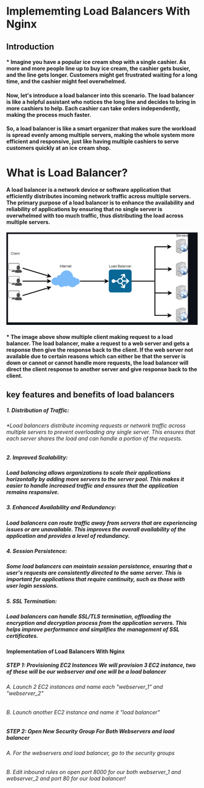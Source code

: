 
# Implememting Load Balancers With Nginx

## Introduction

####  * Imagine you have a popular ice cream shop with a single cashier. As more and more people line up to buy ice cream, the cashier gets busier, and the line gets longer. Customers might get frustrated waiting for a long time, and the cashier might feel overwhelmed.

#### Now, let's introduce a load balancer into this scenario. The load balancer is like a helpful assistant who notices the long line and decides to bring in more cashiers to help. Each cashier can take orders independently, making the process much faster.

#### So, a load balancer is like a smart organizer that makes sure the workload is spread evenly among multiple servers, making the whole system more efficient and responsive, just like having multiple cashiers to serve customers quickly at an ice cream shop.

# What is Load Balancer?

#### A load balancer is a network device or software application that efficiently distributes incoming network traffic across multiple servers. The primary purpose of a load balancer is to enhance the availability and reliability of applications by ensuring that no single server is overwhelmed with too much traffic, thus distributing the load across multiple servers.

![NIGX](<IMAGES/N1.png>)

####   * The image above show multiple client making request to a load balancer. The load balancer, make a request to a web server and gets a response then give the response back to the client. If the web server not available due to certain reasons which can either be that the server is down or cannot or cannot handle more requests, the load balancer will direct the client response to another server and give response back to the client.

## key features and benefits of load balancers

#####  1. Distribution of Traffic:

######  *Load balancers distribute incoming requests or network traffic across multiple servers to prevent overloading any single server. This ensures that each server shares the load and can handle a portion of the requests.

#####  2. Improved Scalability:

#####   Load balancing allows organizations to scale their applications horizontally by adding more servers to the server pool. This makes it easier to handle increased traffic and ensures that the application remains responsive.

#####  3.  Enhanced Availability and Redundancy:

#####   Load balancers can route traffic away from servers that are experiencing issues or are unavailable. This improves the overall availability of the application and provides a level of redundancy.

#####   4. Session Persistence:

#####    Some load balancers can maintain session persistence, ensuring that a user's requests are consistently directed to the same server. This is important for applications that require continuity, such as those with user login sessions.

#####   5.  SSL Termination:

#####   Load balancers can handle SSL/TLS termination, offloading the encryption and decryption process from the application servers. This helps improve performance and simplifies the management of SSL certificates.

####  Implementation of Load Balancers With Nginx

##### STEP 1:  Provisioning EC2 Instances We will provision 3 EC2 instance, two of these will be our webserver and one will be a load balancer

######      A. Launch 2 EC2 instances and name each "webserver_1" and "webserver_2"

######      B. Launch another EC2 instance and name it "load balancer"

#####  STEP 2: Open New Security Group For Both Webservers and load balancer

######      A. For the webservers and load balancer, go to the security groups

######      B. Edit inbound rules on open port 8000 for our both webserver_1 and webserver_2 and port 80 for our load balancer!







